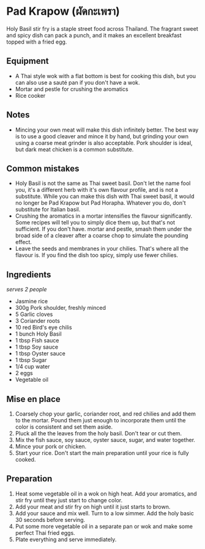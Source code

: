 # Pad Krapow (ผัดกะเพรา)

Holy Basil stir fry is a staple street food across Thailand. The fragrant sweet and spicy dish can pack a punch, and it makes an excellent breakfast topped with a fried egg.

## Equipment

- A Thai style wok with a flat bottom is best for cooking this dish, but you can also use a sauté pan if you don't have a wok.
- Mortar and pestle for crushing the aromatics
- Rice cooker

## Notes

- Mincing your own meat will make this dish infinitely better. The best way is to use a good cleaver and mince it by hand, but grinding your own using a coarse meat grinder is also acceptable. Pork shoulder is ideal, but dark meat chicken is a common substitute.

## Common mistakes

- Holy Basil is not the same as Thai sweet basil. Don't let the name fool you, it's a different herb with it's own flavour profile, and is not a substitute. While you can make this dish with Thai sweet basil, it would no longer be Pad Krapow but Pad Horapha. Whatever you do, don't substitute for Italian basil.
- Crushing the aromatics in a mortar intensifies the flavour significantly. Some recipes will tell you to simply dice them up, but that's not sufficient. If you don't have. mortar and pestle, smash them under the broad side of a cleaver after a coarse chop to simulate the pounding effect.
- Leave the seeds and membranes in your chilies. That's where all the flavour is. If you find the dish too spicy, simply use fewer chilies.
 
## Ingredients
_serves 2 people_

- Jasmine rice
- 300g Pork shoulder, freshly minced
- 5 Garlic cloves
- 3 Coriander roots
- 10 red Bird's eye chilis
- 1 bunch Holy Basil
- 1 tbsp Fish sauce
- 1 tbsp Soy sauce
- 1 tbsp Oyster sauce
- 1 tbsp Sugar
- 1/4 cup water
- 2 eggs
- Vegetable oil

## Mise en place

1. Coarsely chop your garlic, coriander root, and red chilies and add them to the mortar. Pound them just enough to incorporate them until the color is consistent and set them aside.
2. Pluck all the the leaves from the holy basil. Don't tear or cut them. 
3. Mix the fish sauce, soy sauce, oyster sauce, sugar, and water together.
4. Mince your pork or chicken.
5. Start your rice. Don't start the main preparation until your rice is fully cooked.

## Preparation

1. Heat some vegetable oil in a wok on high heat. Add your aromatics, and stir fry until they just start to change color.
2. Add your meat and stir fry on high until it just starts to brown.
3. Add your sauce and mix well. Turn to a low simmer. Add the holy basic 30 seconds before serving.
4. Put some more vegetable oil in a separate pan or wok and make some perfect Thai fried eggs.
5. Plate everything and serve immediately.
